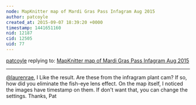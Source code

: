 ```yaml
---
node: MapKnitter map of Mardi Gras Pass Infagram Aug 2015
author: patcoyle
created_at: 2015-09-07 18:39:20 +0000
timestamp: 1441651160
nid: 12187
cid: 12505
uid: 77
---
```




[patcoyle](../profile/patcoyle) replying to: [MapKnitter map of Mardi Gras Pass Infagram Aug 2015](../notes/laurenrae/08-30-2015/mapknitter-map-of-mardi-gras-pass-infagram-map-aug-2015)

----
[@laurenrae](/profile/laurenrae), I Like the result. Are these from the infragram plant cam? If so, how did you eliminate the fish-eye lens effect. On the map itself, I noticed the images have timestamp on them. If don't want that, you can change the settings. Thanks, Pat